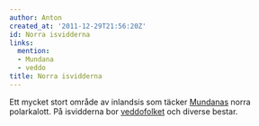 ```yaml
---
author: Anton
created_at: '2011-12-29T21:56:20Z'
id: Norra isvidderna
links:
  mention:
  - Mundana
  - veddo
title: Norra isvidderna
---
```


Ett mycket stort område av inlandsis som täcker [Mundanas] norra polarkalott. På isvidderna bor
[veddofolket] och diverse bestar.

  [Mundanas]: Mundana
  [veddofolket]: veddo

